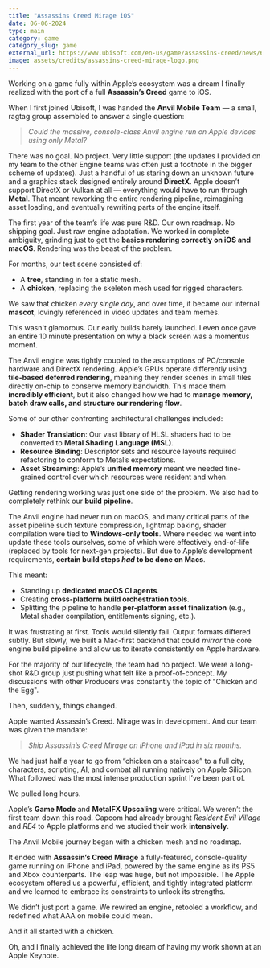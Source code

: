 ```yaml
---
title: "Assassins Creed Mirage iOS"
date: 06-06-2024
type: main
category: game
category_slug: game
external_url: https://www.ubisoft.com/en-us/game/assassins-creed/news/6hRBheSWDoKUdnKxzy5YOg/assassins-creed-mirage-is-coming-to-ios
image: assets/credits/assassins-creed-mirage-logo.png
---
```



Working on a game fully within Apple’s ecosystem was a dream I finally realized with the port of a full **Assassin’s Creed** game to iOS.

When I first joined Ubisoft, I was handed the **Anvil Mobile Team** — a small, ragtag group assembled to answer a single question:

> *Could the massive, console-class Anvil engine run on Apple devices using only Metal?*

There was no goal. No project. Very little support (the updates I provided on my team to the other Engine teams was often just a footnote in the bigger scheme of updates). Just a handful of us staring down an unknown future and a graphics stack designed entirely around **DirectX**. Apple doesn’t support DirectX or Vulkan at all — everything would have to run through **Metal**. That meant reworking the entire rendering pipeline, reimagining asset loading, and eventually rewriting parts of the engine itself.


The first year of the team’s life was pure R&D. Our own roadmap. No shipping goal. Just raw engine adaptation. We worked in complete ambiguity, grinding just to get the **basics rendering correctly on iOS and macOS**. Rendering was the beast of the problem.

For months, our test scene consisted of:

* A **tree**, standing in for a static mesh.
* A **chicken**, replacing the skeleton mesh used for rigged characters.

We saw that chicken *every single day*, and over time, it became our internal **mascot**, lovingly referenced in video updates and team memes.

This wasn't glamorous. Our early builds barely launched. I even once gave an entire 10 minute presentation on why a black screen was a momentus moment. 


The Anvil engine was tightly coupled to the assumptions of PC/console hardware and DirectX rendering. Apple’s GPUs operate differently using **tile-based deferred rendering**, meaning they render scenes in small tiles directly on-chip to conserve memory bandwidth. This made them **incredibly efficient**, but it also changed how we had to **manage memory, batch draw calls, and structure our rendering flow**.


Some of our other confronting architectural challenges included:

* **Shader Translation**: Our vast library of HLSL shaders had to be converted to **Metal Shading Language (MSL)**.
* **Resource Binding**: Descriptor sets and resource layouts required refactoring to conform to Metal’s expectations.
* **Asset Streaming**: Apple’s **unified memory** meant we needed fine-grained control over which resources were resident and when.


Getting rendering working was just one side of the problem. We also had to completely rethink our **build pipeline**.

The Anvil engine had never run on macOS, and many critical parts of the asset pipeline such texture compression, lightmap baking, shader compilation were tied to **Windows-only tools**. Where needed we went into update these tools ourselves, some of which were effectively end-of-life (replaced by tools for next-gen projects). But due to Apple’s development requirements, **certain build steps *had* to be done on Macs**. 

This meant:

* Standing up **dedicated macOS CI agents**.
* Creating **cross-platform build orchestration tools**.
* Splitting the pipeline to handle **per-platform asset finalization** (e.g., Metal shader compilation, entitlements signing, etc.).

It was frustrating at first. Tools would silently fail. Output formats differed subtly. But slowly, we built a Mac-first backend that could *mirror* the core engine build pipeline and allow us to iterate consistently on Apple hardware.


For the majority of our lifecycle, the team had no project. We were a long-shot R&D group just pushing what felt like a proof-of-concept. My discussions with other Producers was constantly the topic of "Chicken and the Egg". 

Then, suddenly, things changed.

Apple wanted Assassin’s Creed. Mirage was in development. And our team was given the mandate:

> *Ship Assassin’s Creed Mirage on iPhone and iPad in six months.*

We had just half a year to go from “chicken on a staircase” to a full city, characters, scripting, AI, and combat all running natively on Apple Silicon. What followed was the most intense production sprint I’ve been part of.

We pulled long hours.

Apple’s **Game Mode** and **MetalFX Upscaling** were critical. We weren’t the first team down this road. Capcom had already brought *Resident Evil Village* and *RE4* to Apple platforms and we studied their work **intensively**.


The Anvil Mobile journey began with a chicken mesh and no roadmap.

It ended with **Assassin’s Creed Mirage**  a fully-featured, console-quality game running on iPhone and iPad, powered by the same engine as its PS5 and Xbox counterparts. The leap was huge, but not impossible. The Apple ecosystem offered us a powerful, efficient, and tightly integrated platform and we learned to embrace its constraints to unlock its strengths.

We didn’t just port a game.
We rewired an engine, retooled a workflow, and redefined what AAA on mobile could mean.

And it all started with a chicken.

Oh, and I finally achieved the life long dream of having my work shown at an Apple Keynote.
